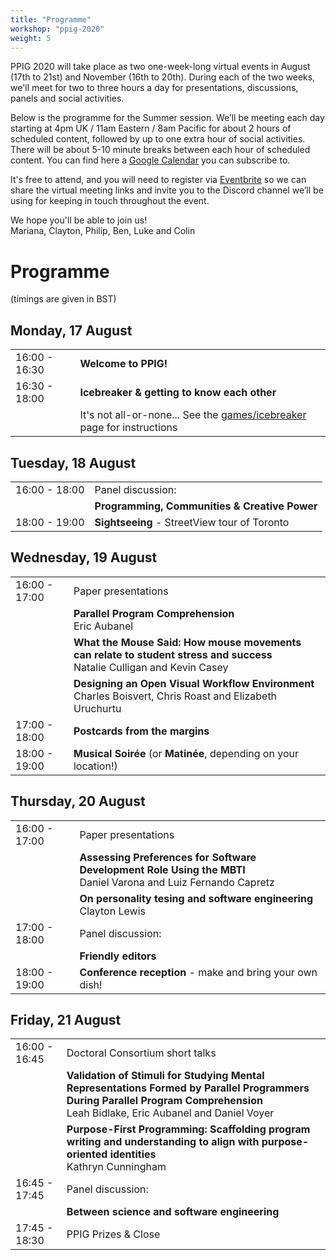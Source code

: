 ```yaml
---
title: "Programme"
workshop: "ppig-2020"
weight: 5
---
```


PPIG 2020 will take place as two one-week-long virtual events in August (17th to 21st) and November (16th to 20th). During each of the two weeks, we'll meet for two to three hours a day for presentations, discussions, panels and social activities.

Below is the programme for the Summer session. We’ll be meeting each day starting at 4pm UK / 11am Eastern / 8am Pacific for about 2 hours of scheduled content, followed by up to one extra hour of social activities. There will be about 5-10 minute breaks between each hour of scheduled content. You can find here a [Google Calendar](https://calendar.google.com/calendar/embed?src=v3ls355gbssl9kfsdm8dc9h4ok%40group.calendar.google.com&ctz=Europe%2FLondon) you can subscribe to.

It's free to attend, and you will need to register via [Eventbrite](https://www.eventbrite.com/e/ppig-2020-tickets-112513984356) so we can share the virtual meeting links and invite you to the Discord channel we’ll be using for keeping in touch throughout the event.


We hope you'll be able to join us! \
Mariana, Clayton, Philip, Ben, Luke and Colin

# Programme

(timings are given in BST)

<style>
.workshop-content table th:first-of-type {
  min-width: 100px;
}
td em {
  padding-left: 6px;
}
</style>

## Monday, 17 August

|               |                   |
| ------------- | ----------------- |
| 16:00 - 16:30 | **Welcome to PPIG!** |
| 16:30 - 18:00 | **Icebreaker & getting to know each other** |
|               | It's not all-or-none... See the [games/icebreaker](../games#icebreaker-game-only-some) page for instructions |


## Tuesday, 18 August
|               |           |
| ------------- | --------- |
| 16:00 - 18:00 | Panel discussion: |
|               | **Programming, Communities & Creative Power** |
| 18:00 - 19:00 | **Sightseeing** - StreetView tour of Toronto |


## Wednesday, 19 August
|               |           |
| ------------- | --------- |
| 16:00 - 17:00 | Paper presentations |
|               | **Parallel Program Comprehension** <br> Eric Aubanel |
|               | **What the Mouse Said: How mouse movements can relate to student stress and success** <br> Natalie Culligan and Kevin Casey |
|               | **Designing an Open Visual Workflow Environment** <br> Charles Boisvert, Chris Roast and Elizabeth Uruchurtu |
| 17:00 - 18:00 | **Postcards from the margins** |
| 18:00 - 19:00 | **Musical Soirée** (or **Matinée**, depending on your location!) |


## Thursday, 20 August
|               |           |
| ------------- | --------- |
| 16:00 - 17:00 | Paper presentations |
|               | **Assessing Preferences for Software Development Role Using the MBTI** <br> Daniel Varona and Luiz Fernando Capretz |
|               | **On personality tesing and software engineering** <br> Clayton Lewis |
| 17:00 - 18:00 | Panel discussion: |
|               | **Friendly editors** |
| 18:00 - 19:00 | **Conference reception** - make and bring your own dish! |


## Friday, 21 August
|               |           |
| ------------- | --------- |
| 16:00 - 16:45 | Doctoral Consortium short talks |
|               | **Validation of Stimuli for Studying Mental Representations Formed by Parallel Programmers During Parallel Program Comprehension** <br> Leah Bidlake, Eric Aubanel and Daniel Voyer |
|               | **Purpose-First Programming: Scaffolding program writing and understanding to align with purpose-oriented identities** <br> Kathryn Cunningham |
| 16:45 - 17:45 | Panel discussion: |
|               | **Between science and software engineering** |
| 17:45 - 18:30 | PPIG Prizes & Close|
